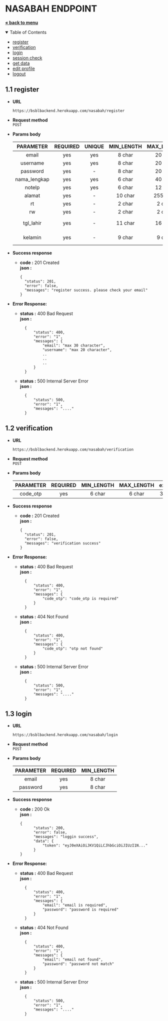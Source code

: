 # NASABAH ENDPOINT
<a href="../../README.md"><strong>« back to menu</strong></a>

<details open="open">
  <summary>Table of Contents</summary>
  <ul>
    <li><a href="#11-register">register</a></li>
    <li><a href="#12-verification">verification</a></li>
    <li><a href="#13-login">login</a></li>
    <li><a href="#14-session-check">session check</a></li>
    <li><a href="#15-get-data">get data</a></li>
    <li><a href="#16-edit-profile">edit profile</a></li>
    <li><a href="#17-logout">logout</a></li>
  </ul>
</details>

## 1.1 register
* **URL** <br>
    ```
    https://bsblbackend.herokuapp.com/nasabah/register
    ```
* **Request method** <br>
`POST`
* **Params body** <br>

    | PARAMETER  | REQUIRED | UNIQUE | MIN_LENGTH | MAX_LENGTH | example            |
    | :--:       |  :--:    |  :--:  |  :--:      |  :--:      |  :--:              |
    |email       | yes      | yes    | 8 char     | 20 char    | xxxx@gmail.com     |
    |username    | yes      | yes    | 8 char     | 20 char    |                    |
    |password    | yes      | -      | 8 char     | 20 char    |                    |
    |nama_lengkap| yes      | yes    | 6 char     | 40 char    |                    |
    |notelp      | yes      | yes    | 6 char     | 12 char    |0856xxxxxxxx        |
    |alamat      | yes      | -      | 10 char    | 255 char   |                    |
    |rt          | yes      | -      | 2 char     | 2 char     |01                  |
    |rw          | yes      | -      | 2 char     | 2 char     |02                  |
    |tgl_lahir   | yes      | -      | 11 char    | 16 char    |03-oktober-2000     |
    |kelamin     | yes      | -      | 9 char     | 9 char     |laki-laki/perempuan |

* **Success response**
    * **code :** 201 Created<br />
      **json :** 
      ```
      {
        "status": 201,
        "error": false,
        "messages": "register success. please check your email"
      }
      ```
* **Error Response:**
    * **status :** 400 Bad Request<br />
      **json :** 
      ```
        {
            "status": 400,
            "error": "1",
            "messages": {
                "email": "max 30 character",
                "username": "max 20 character",
                ..
                ..
                ..
            }
        }
      ```
    * **status :** 500 Internal Server Error<br />
      **json :** 
      ```
        {
            "status": 500,
            "error": "1",
            "messages": "...."
        }
      ```

## 1.2 verification
* **URL** <br>
    ```
    https://bsblbackend.herokuapp.com/nasabah/verification
    ```
* **Request method** <br>
`POST`
* **Params body** <br>

    | PARAMETER  | REQUIRED | MIN_LENGTH | MAX_LENGTH | example  |
    | :--:       |  :--:    |  :--:      |  :--:      |  :--:    |
    |code_otp    | yes      | 6 char     | 6 char     | 389020   |

* **Success response**
    * **code :** 201 Created<br />
      **json :** 
      ```
      {
        "status": 201,
        "error": false,
        "messages": "verification success"
      }
      ```
* **Error Response:**
    * **status :** 400 Bad Request<br />
      **json :** 
      ```
        {
            "status": 400,
            "error": "1",
            "messages": {
                "code_otp": "code_otp is required"
            }
        }
      ```
    * **status :** 404 Not Found<br />
      **json :** 
      ```
        {
            "status": 400,
            "error": "1",
            "messages": {
                "code_otp": "otp not found"
            }
        }
      ```
    * **status :** 500 Internal Server Error<br />
      **json :** 
      ```
        {
            "status": 500,
            "error": "1",
            "messages": "...."
        }
      ```


## 1.3 login
* **URL** <br>
    ```
    https://bsblbackend.herokuapp.com/nasabah/login
    ```
* **Request method** <br>
`POST`
* **Params body** <br>

    | PARAMETER  | REQUIRED | MIN_LENGTH |
    | :--:       |  :--:    |  :--:      |
    |email       | yes      | 8 char     |
    |password    | yes      | 8 char     |

* **Success response**
    * **code :** 200 Ok<br />
      **json :** 
      ```
      {
            "status": 200,
            "error": false,
            "messages": "loggin success",
            "data": {
                "token": "eyJ0eXAiOiJKV1QiLCJhbGciOiJIUzI1N..."
            }
      }
      ```
* **Error Response:**
    * **status :** 400 Bad Request<br />
      **json :** 
      ```
        {
            "status": 400,
            "error": "1",
            "messages": {
                "email": "email is required",
                "password": "password is required"
            }
        }
      ```
    * **status :** 404 Not Found<br />
      **json :** 
      ```
        {
            "status": 400,
            "error": "1",
            "messages": {
                "email": "email not found",
                "password": "password not match"
            }
        }
      ```
    * **status :** 500 Internal Server Error<br />
      **json :** 
      ```
        {
            "status": 500,
            "error": "1",
            "messages": "...."
        }
      ```